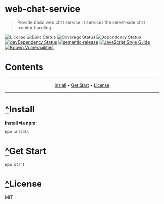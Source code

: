 # <a name="web-chat-service"></a>web-chat-service

> Provide basic web chat service. It services the server-side chat monitor handling.

[![License](https://img.shields.io/badge/license-MIT-green.svg)](https://github.com/leocwlam/web-chat-service/blob/master/LICENSE)
[![Build Status](https://api.travis-ci.com/leocwlam/web-chat-service.svg?branch=master)](https://app.travis-ci.com/leocwlam/web-chat-service)
[![Coverage Status](https://coveralls.io/repos/github/leocwlam/web-chat-service/badge.svg?branch=master)](https://coveralls.io/github/leocwlam/web-chat-service?branch=master)
[![Dependency Status](https://david-dm.org/leocwlam/web-chat-service.svg)](https://david-dm.org/leocwlam/web-chat-service)
[![devDependency Status](https://david-dm.org/leocwlam/web-chat-service/dev-status.svg)](https://david-dm.org/leocwlam/web-chat-service?type=dev)
[![semantic-release](https://img.shields.io/badge/%20%20%F0%9F%93%A6%F0%9F%9A%80-semantic--release-e10079.svg)](https://github.com/semantic-release/semantic-release)
[![JavaScript Style Guide](https://img.shields.io/badge/code_style-standard-brightgreen.svg)](https://standardjs.com)
[![Known Vulnerabilities](https://snyk.io/test/github/leocwlam/web-chat-service/badge.svg)](https://snyk.io/test/github/leocwlam/web-chat-service)

# Contents

---

<p align="center">
    <a href="#install">Install</a> &bull;
    <a href="#get-start">Get Start</a> &bull;
    <a href="#license">License</a>
</p>

---

# <a href="#web-chat-service">^</a><a name="install"></a>Install

**Install via npm:**

```bash
npm install
```

# <a href="#web-chat-service">^</a><a name="get-start"></a>Get Start

```bash
npm start
```

# <a href="#web-chat-service">^</a><a name="license"></a>License

MIT
